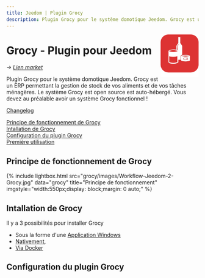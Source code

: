 ```yaml
---
title: Jeedom | Plugin Grocy
description: Plugin Grocy pour le système domotique Jeedom. Grocy est un ERP permettant la gestion de stock de vos aliments et de vos tâches ménagères. Le système Grocy est open source est auto-hébergé. 
---
```


<img align="right" src="../images/grocy_icon.png" width="100">

# Grocy - Plugin pour Jeedom

*→ [Lien market](https://www.jeedom.com/market/index.php?v=d&p=market&type=plugin&plugin_id=3945)*<br />

Plugin Grocy pour le système domotique Jeedom. Grocy est un ERP permettant la gestion de stock de vos aliments et de vos tâches ménagères. Le système Grocy est open source est auto-hébergé. 
Vous devez au préalable avoir un système Grocy fonctionnel !

[Changelog](changelog.md)<br />

[Principe de fonctionnement de Grocy](#installation-de-grocy)<br />
[Intallation de Grocy](#installation-de-grocy)<br />
[Configuration du plugin Grocy](#configuration-du-plugin-grocy)<br />
[Première utilisation](#premiere-utilisation)

## Principe de fonctionnement de Grocy

{% include lightbox.html src="grocy/images/Workflow-Jeedom-2-Grocy.jpg" data="grocy" title="Principe de fonctionnement" imgstyle="width:550px;display: block;margin: 0 auto;" %}

## Intallation de Grocy

Il y a 3 possibilités pour installer Grocy

- Sous la forme d'une [Application Windows](https://github.com/grocy/grocy-docker#grocy-on-docker)
- [Nativement](https://github.com/grocy/grocy#how-to-install),
- [Via Docker](https://github.com/grocy/grocy-docker#grocy-on-docker)


## Configuration du plugin Grocy


